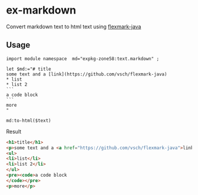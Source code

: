 # ex-markdown

Convert markdown text to html text using [flexmark-java](https://github.com/vsch/flexmark-java)

## Usage

```` 
import module namespace  md="expkg-zone58:text.markdown" ;

let $md:="# title
some text and a [link](https://github.com/vsch/flexmark-java)
* list
* list 2
```
a code block
```
more
"

md:to-html($text)
````

Result
```html
<h1>title</h1>
<p>some text and a <a href="https://github.com/vsch/flexmark-java">link</a></p>
<ul>
<li>list</li>
<li>list 2</li>
</ul>
<pre><code>a code block
</code></pre>
<p>more</p>
```

